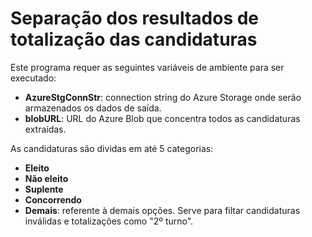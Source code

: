 # Separação dos resultados de totalização das candidaturas

Este programa requer as seguintes variáveis de ambiente para ser executado:
* **AzureStgConnStr**: connection string do Azure Storage onde serão armazenados os dados de saída.
* **blobURL**: URL do Azure Blob que concentra todos as candidaturas extraídas.

As candidaturas são dividas em até 5 categorias:
* **Eleito**
* **Não eleito**
* **Suplente**
* **Concorrendo**
* **Demais**: referente à demais opções. Serve para filtar candidaturas inválidas e totalizações como "2º turno".
